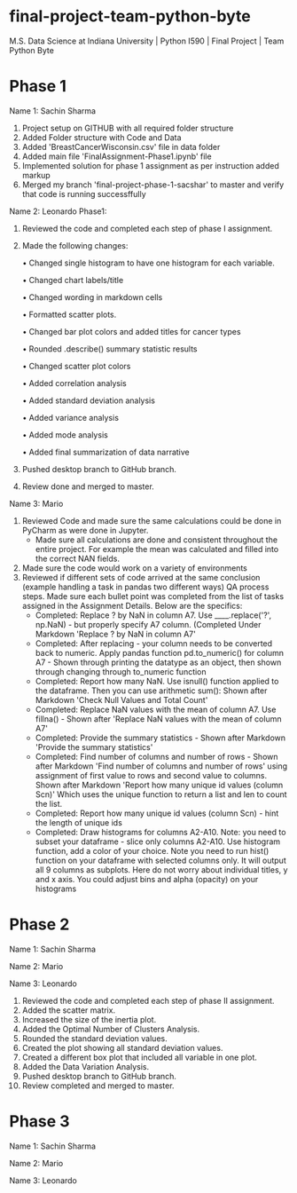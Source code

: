 # final-project-team-python-byte
M.S. Data Science at Indiana University | Python I590 | Final Project | Team Python Byte

# Phase 1

Name 1: Sachin Sharma
1. Project setup on GITHUB with all required folder structure
2. Added Folder structure with Code and Data
3. Added 'BreastCancerWisconsin.csv' file in data folder
4. Added main file 'FinalAssignment-Phase1.ipynb' file
5. Implemented solution for phase 1 assignment as per instruction added markup
6. Merged my branch 'final-project-phase-1-sacshar' to master and verify that code is running successffully

Name 2: Leonardo
Phase1:
1.	Reviewed the code and completed each step of phase I assignment.

2.	Made the following changes:

    •	Changed single histogram to have one histogram for each variable.
    
    •	Changed chart labels/title
    
    •	Changed wording in markdown cells
    
    •	Formatted scatter plots.
    
    •	Changed bar plot colors and added titles for cancer types
    
    •	Rounded .describe() summary statistic results 
    
    •	Changed scatter plot colors 
    
    •	Added correlation analysis
    
    •	Added standard deviation analysis
    
    •	Added variance analysis
    
    •	Added mode analysis
    
    •	Added final summarization of data narrative

3.	Pushed desktop branch to GitHub branch.

4.	Review done and merged to master.


Name 3: Mario
1. Reviewed Code and made sure the same calculations could be done in PyCharm as were done in Jupyter.
   - Made sure all calculations are done and consistent throughout the entire project. For example the mean was calculated and filled into the correct NAN fields.
2. Made sure the code would work on a variety of environments
3. Reviewed if different sets of code arrived at the same conclusion (example handling a task in pandas two different ways)
QA process steps. Made sure each bullet point was completed from the list of tasks assigned in the Assignment Details. Below are the specifics:
    - Completed: Replace ? by NaN in column A7. Use ____.replace('?', np.NaN) - but properly specify A7 column. (Completed Under Markdown 'Replace ? by NaN in column A7'
    - Completed: After replacing - your column needs to be converted back to numeric. Apply pandas function pd.to_numeric() for column A7 - Shown through printing the datatype as an object, then shown through changing through to_numeric function
    - Completed: Report how many NaN. Use isnull() function applied to the dataframe. Then you can use arithmetic sum(): Shown after Markdown 'Check Null Values and Total Count'
    - Completed: Replace NaN values with the mean of column A7. Use fillna() - Shown after 'Replace NaN values with the mean of column A7'
    - Completed: Provide the summary statistics - Shown after Markdown 'Provide the summary statistics'
    - Completed: Find number of columns and number of rows - Shown after Markdown 'Find number of columns and number of rows' using assignment of first value to rows and second value to columns. Shown after Markdown 'Report how many unique id values (column Scn)' Which uses the unique function to return a list and len to count the list.
    - Completed: Report how many unique id values (column Scn) - hint the length of unique ids
    - Completed: Draw histograms for columns A2-A10. Note: you need to subset your dataframe - slice only columns A2-A10. Use histogram function, add a color of your choice. Note you need to run hist() function on your dataframe with selected columns only. It will output all 9 columns as subplots. Here do not worry about individual titles, y and x axis. You could adjust bins and alpha (opacity) on your histograms



# Phase 2
Name 1: Sachin Sharma

Name 2: Mario

Name 3: Leonardo

1. Reviewed the code and completed each step of phase II assignment.
2. Added the scatter matrix.
2. Increased the size of the inertia plot.
3. Added the Optimal Number of Clusters Analysis.
4. Rounded the standard deviation values.
5. Created the plot showing all standard deviation values.
6. Created a different box plot that included all variable in one plot.
7. Added the Data Variation Analysis.
8. Pushed desktop branch to GitHub branch.
9. Review completed and merged to master.

# Phase 3
Name 1: Sachin Sharma

Name 2: Mario

Name 3: Leonardo
